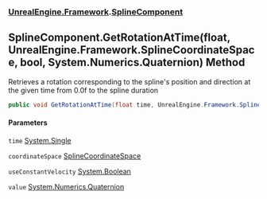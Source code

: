 ### [UnrealEngine.Framework](./UnrealEngine-Framework.md 'UnrealEngine.Framework').[SplineComponent](./SplineComponent.md 'UnrealEngine.Framework.SplineComponent')
## SplineComponent.GetRotationAtTime(float, UnrealEngine.Framework.SplineCoordinateSpace, bool, System.Numerics.Quaternion) Method
Retrieves a rotation corresponding to the spline's position and direction at the given time from 0.0f to the spline duration  
```csharp
public void GetRotationAtTime(float time, UnrealEngine.Framework.SplineCoordinateSpace coordinateSpace, bool useConstantVelocity, ref System.Numerics.Quaternion value);
```
#### Parameters
<a name='UnrealEngine-Framework-SplineComponent-GetRotationAtTime(float_UnrealEngine-Framework-SplineCoordinateSpace_bool_System-Numerics-Quaternion)-time'></a>
`time` [System.Single](https://docs.microsoft.com/en-us/dotnet/api/System.Single 'System.Single')  
  
<a name='UnrealEngine-Framework-SplineComponent-GetRotationAtTime(float_UnrealEngine-Framework-SplineCoordinateSpace_bool_System-Numerics-Quaternion)-coordinateSpace'></a>
`coordinateSpace` [SplineCoordinateSpace](./SplineCoordinateSpace.md 'UnrealEngine.Framework.SplineCoordinateSpace')  
  
<a name='UnrealEngine-Framework-SplineComponent-GetRotationAtTime(float_UnrealEngine-Framework-SplineCoordinateSpace_bool_System-Numerics-Quaternion)-useConstantVelocity'></a>
`useConstantVelocity` [System.Boolean](https://docs.microsoft.com/en-us/dotnet/api/System.Boolean 'System.Boolean')  
  
<a name='UnrealEngine-Framework-SplineComponent-GetRotationAtTime(float_UnrealEngine-Framework-SplineCoordinateSpace_bool_System-Numerics-Quaternion)-value'></a>
`value` [System.Numerics.Quaternion](https://docs.microsoft.com/en-us/dotnet/api/System.Numerics.Quaternion 'System.Numerics.Quaternion')  
  
